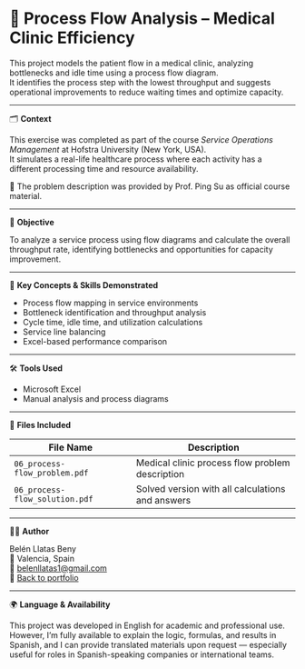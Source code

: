 # 🏥 Process Flow Analysis – Medical Clinic Efficiency

This project models the patient flow in a medical clinic, analyzing bottlenecks and idle time using a process flow diagram.  
It identifies the process step with the lowest throughput and suggests operational improvements to reduce waiting times and optimize capacity.

---

🗂️ **Context**

This exercise was completed as part of the course *Service Operations Management* at Hofstra University (New York, USA).  
It simulates a real-life healthcare process where each activity has a different processing time and resource availability.

🧾 The problem description was provided by Prof. Ping Su as official course material.

---

🎯 **Objective**

To analyze a service process using flow diagrams and calculate the overall throughput rate, identifying bottlenecks and opportunities for capacity improvement.

---

🧠 **Key Concepts & Skills Demonstrated**

- Process flow mapping in service environments  
- Bottleneck identification and throughput analysis  
- Cycle time, idle time, and utilization calculations  
- Service line balancing  
- Excel-based performance comparison

---

🛠️ **Tools Used**

- Microsoft Excel  
- Manual analysis and process diagrams

---

📁 **Files Included**

| File Name                                       | Description                                       |
|-------------------------------------------------|---------------------------------------------------|
| `06_process-flow_problem.pdf`                   | Medical clinic process flow problem description   |
| `06_process-flow_solution.pdf`                  | Solved version with all calculations and answers  |

---

👩‍💻 **Author**

Belén Llatas Beny  
📍 Valencia, Spain  
📧 belenllatas1@gmail.com  
🔗 [Back to portfolio](https://github.com/Belenllatas/service-operations-management-portfolio)

---

🌍 **Language & Availability**

This project was developed in English for academic and professional use.  
However, I’m fully available to explain the logic, formulas, and results in Spanish, and I can provide translated materials upon request — especially useful for roles in Spanish-speaking companies or international teams.
